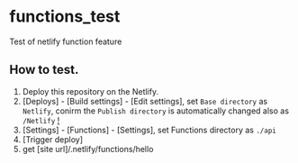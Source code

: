 # functions_test
Test of netlify function feature

## How to test.

1. Deploy this repository on the Netlify.
2. [Deploys] - [Build settings] - [Edit settings], set ``Base directory``  as ```Netlify```, conirm the ``Publish directory`` is automatically changed also as ```/Netlify```
[!](https://imgur.com/a/R1MKYdA)
2. [Settings] - [Functions] - [Settings], set Functions directory as ``` ./api ```
3. [Trigger deploy]
4. get [site url]/.netlify/functions/hello

